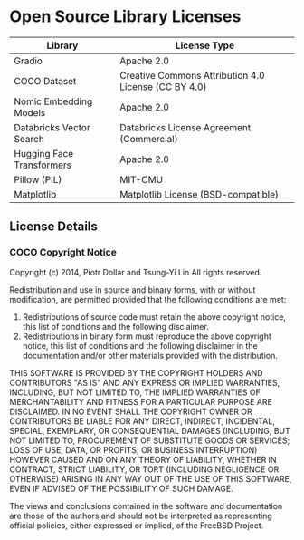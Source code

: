 # Open Source Library Licenses

| Library | License Type                                      |
|---------|---------------------------------------------------|
| Gradio | Apache 2.0                                 |
| COCO Dataset | Creative Commons Attribution 4.0 License (CC BY 4.0) |
| Nomic Embedding Models | Apache 2.0                                 |
| Databricks Vector Search | Databricks License Agreement (Commercial)         |
| Hugging Face Transformers | Apache 2.0                                 |
| Pillow (PIL) | MIT-CMU                                           |
| Matplotlib | Matplotlib License (BSD-compatible)               |

## License Details

### COCO Copyright Notice
Copyright (c) 2014, Piotr Dollar and Tsung-Yi Lin
All rights reserved.

Redistribution and use in source and binary forms, with or without
modification, are permitted provided that the following conditions are met: 

1. Redistributions of source code must retain the above copyright notice, this
   list of conditions and the following disclaimer. 
2. Redistributions in binary form must reproduce the above copyright notice,
   this list of conditions and the following disclaimer in the documentation
   and/or other materials provided with the distribution. 

THIS SOFTWARE IS PROVIDED BY THE COPYRIGHT HOLDERS AND CONTRIBUTORS "AS IS" AND
ANY EXPRESS OR IMPLIED WARRANTIES, INCLUDING, BUT NOT LIMITED TO, THE IMPLIED
WARRANTIES OF MERCHANTABILITY AND FITNESS FOR A PARTICULAR PURPOSE ARE
DISCLAIMED. IN NO EVENT SHALL THE COPYRIGHT OWNER OR CONTRIBUTORS BE LIABLE FOR
ANY DIRECT, INDIRECT, INCIDENTAL, SPECIAL, EXEMPLARY, OR CONSEQUENTIAL DAMAGES
(INCLUDING, BUT NOT LIMITED TO, PROCUREMENT OF SUBSTITUTE GOODS OR SERVICES;
LOSS OF USE, DATA, OR PROFITS; OR BUSINESS INTERRUPTION) HOWEVER CAUSED AND
ON ANY THEORY OF LIABILITY, WHETHER IN CONTRACT, STRICT LIABILITY, OR TORT
(INCLUDING NEGLIGENCE OR OTHERWISE) ARISING IN ANY WAY OUT OF THE USE OF THIS
SOFTWARE, EVEN IF ADVISED OF THE POSSIBILITY OF SUCH DAMAGE.

The views and conclusions contained in the software and documentation are those
of the authors and should not be interpreted as representing official policies, 
either expressed or implied, of the FreeBSD Project.